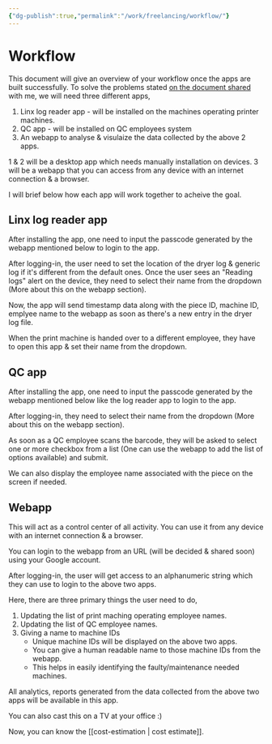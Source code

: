 ```yaml
---
{"dg-publish":true,"permalink":"/work/freelancing/workflow/"}
---
```


# Workflow
This document will give an overview of your workflow once the apps are built successfully. To solve the problems stated [on the document shared](https://docs.google.com/document/d/1mE5er1zjdZ5NH9xa5XhB6Irt0G35ejhzAxCoT5Pdguk/edit) with me, we will need three different apps,

 1. Linx log reader app - will be installed on the machines operating printer machines.
 2. QC app - will be installed on QC employees system
 3. An webapp to analyse & visulaize the data collected by the above 2 apps.

1 & 2 will be a desktop app which needs manually installation on devices.
3 will be a webapp that you can access from any device with an internet connection & a browser.

I will brief below how each app will work together to acheive the goal.

## Linx log reader app
After installing the app, one need to input the passcode generated by the webapp mentioned below to login to the app.

After logging-in, the user need to set the location of the dryer log & generic log if it's different from the default ones. Once the user sees an "Reading logs" alert on the device, they need to select their name from the dropdown (More about this on the webapp section).

Now, the app will send timestamp data along with the piece ID, machine ID, emplyee name to the webapp as soon as there's a new entry in the dryer log file.

When the print machine is handed over to a different employee, they have to open this app & set their name from the dropdown.


## QC app
After installing the app, one need to input the passcode generated by the webapp mentioned below like the log reader app to login to the app.

After logging-in, they need to select their name from the dropdown (More about this on the webapp section).

As soon as a QC employee scans the barcode, they will be asked to select one or more checkbox from a list (One can use the webapp to add the list of options available) and submit.

We can also display the employee name associated with the piece on the screen if needed.

## Webapp
This will act as a control center of all activity. You can use it from any device with an internet connection & a browser.

You can login to the webapp from an URL (will be decided & shared soon) using your Google account.

After logging-in, the user will get access to an alphanumeric string which they can use to login to the above two apps.

Here, there are three primary things the user need to do,
   1. Updating the list of print maching operating employee names.
   2. Updating the list of QC employee names.
   3. Giving a name to machine IDs 
	   - Unique machine IDs will be displayed on the above two apps.
	   - You can give a human readable name to those machine IDs from the webapp.
	   - This helps in easily identifying the faulty/maintenance needed machines.

All analytics, reports generated from the data collected from the above two apps will be available in this app. 

You can also cast this on a TV at your office :)

Now, you can know the [[cost-estimation | cost estimate]].